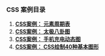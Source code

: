 ### CSS 案例目录

1.  **[CSS案例： 元素周期表](https://github.com/Fengzhen8023/css-demo/tree/periodic_table)**
2.  **[CSS案例： 太极八卦图](https://github.com/Fengzhen8023/css-demo/tree/taiji)**
3.  **[CSS案例： 手机充电动态图](https://github.com/Fengzhen8023/css-demo/tree/charge)**
4.  **[CSS案例： CSS绘制40种基本图形](https://github.com/Fengzhen8023/css-demo/tree/basic_graph)**

